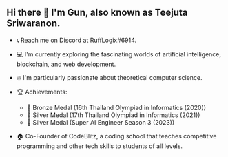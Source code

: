 ## Hi there 👋 I'm Gun, also known as Teejuta Sriwaranon.
- 📞 Reach me on Discord at RuffLogix#6914.

- 💻 I'm currently exploring the fascinating worlds of artificial intelligence, blockchain, and web development.

- 🔥 I'm particularly passionate about theoretical computer science.

- 🏆 Achievements:
   - 🥉 Bronze Medal (16th Thailand Olympiad in Informatics (2020))
   - 🥈 Silver Medal (17th Thailand Olympiad in Informatics (2021))
   - 🥈 Silver Medal (Super AI Engineer Season 3 (2023))

- 🏠 Co-Founder of CodeBlitz, a coding school that teaches competitive programming and other tech skills to students of all levels.
